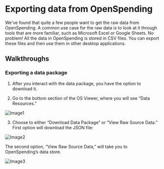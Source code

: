 # Exporting data from OpenSpending

We've found that quite a few people want to get the raw data from OpenSpending. A common use case for the raw data is to look at it through tools that are more familiar, such as Microsoft Excel or Google Sheets. No problem! All the data in OpenSpending is stored in CSV files. You can export these files and then use them in other desktop applications.

## Walkthroughs

### Exporting a data package

1. After you interact with the data package, you have the option to download it.

2. Go to the bottom section of the OS Viewer, where you will see “Data Resources.”

![Image1](https://raw.githubusercontent.com/openspending/docs/master/images/Download%201..jpg)

3. Choose to either “Download Data Package” or “View Raw Source Data.” First option will download the JSON file:

![Image2](https://raw.githubusercontent.com/openspending/docs/master/images/Data%20download%202..jpg)

The second option, “View Raw Source Data,” will take you to OpenSpending’s data store.

![Image3](https://raw.githubusercontent.com/openspending/docs/master/images/Download%203..jpg)
